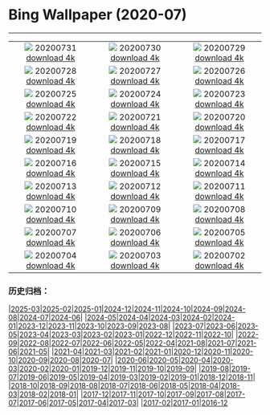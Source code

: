 # Bing Wallpaper (2020-07)
**************
| | | |
|:-:|:-:|:-:|
| ![](https://www.bing.com/th?id=OHR.LavaShip_ZH-CN3924445486_1920x1080.jpg) 20200731 [download 4k](https://www.bing.com/th?id=OHR.LavaShip_ZH-CN3924445486_UHD.jpg) | ![](https://www.bing.com/th?id=OHR.TahoeBeach_ZH-CN3786728560_1920x1080.jpg) 20200730 [download 4k](https://www.bing.com/th?id=OHR.TahoeBeach_ZH-CN3786728560_UHD.jpg) | ![](https://www.bing.com/th?id=OHR.HamerkopHunting_ZH-CN3632585255_1920x1080.jpg) 20200729 [download 4k](https://www.bing.com/th?id=OHR.HamerkopHunting_ZH-CN3632585255_UHD.jpg) |
| ![](https://www.bing.com/th?id=OHR.KallurLighthouse_ZH-CN3407251246_1920x1080.jpg) 20200728 [download 4k](https://www.bing.com/th?id=OHR.KallurLighthouse_ZH-CN3407251246_UHD.jpg) | ![](https://www.bing.com/th?id=OHR.HamelinPool_ZH-CN3309979763_1920x1080.jpg) 20200727 [download 4k](https://www.bing.com/th?id=OHR.HamelinPool_ZH-CN3309979763_UHD.jpg) | ![](https://www.bing.com/th?id=OHR.AerialTamul_ZH-CN3164679201_1920x1080.jpg) 20200726 [download 4k](https://www.bing.com/th?id=OHR.AerialTamul_ZH-CN3164679201_UHD.jpg) |
| ![](https://www.bing.com/th?id=OHR.WheatCastilla_ZH-CN2814576294_1920x1080.jpg) 20200725 [download 4k](https://www.bing.com/th?id=OHR.WheatCastilla_ZH-CN2814576294_UHD.jpg) | ![](https://www.bing.com/th?id=OHR.RedSailboat_ZH-CN2386102503_1920x1080.jpg) 20200724 [download 4k](https://www.bing.com/th?id=OHR.RedSailboat_ZH-CN2386102503_UHD.jpg) | ![](https://www.bing.com/th?id=OHR.KapamaCousins_ZH-CN2164304882_1920x1080.jpg) 20200723 [download 4k](https://www.bing.com/th?id=OHR.KapamaCousins_ZH-CN2164304882_UHD.jpg) |
| ![](https://www.bing.com/th?id=OHR.CausewayStones_ZH-CN2070328388_1920x1080.jpg) 20200722 [download 4k](https://www.bing.com/th?id=OHR.CausewayStones_ZH-CN2070328388_UHD.jpg) | ![](https://www.bing.com/th?id=OHR.RedBlueWildebeest_ZH-CN1024893552_1920x1080.jpg) 20200721 [download 4k](https://www.bing.com/th?id=OHR.RedBlueWildebeest_ZH-CN1024893552_UHD.jpg) | ![](https://www.bing.com/th?id=OHR.DinantBelgium_ZH-CN0913727176_1920x1080.jpg) 20200720 [download 4k](https://www.bing.com/th?id=OHR.DinantBelgium_ZH-CN0913727176_UHD.jpg) |
| ![](https://www.bing.com/th?id=OHR.EarthriseSequence_ZH-CN0750195611_1920x1080.jpg) 20200719 [download 4k](https://www.bing.com/th?id=OHR.EarthriseSequence_ZH-CN0750195611_UHD.jpg) | ![](https://www.bing.com/th?id=OHR.GrandCanalGondolas_ZH-CN0542933448_1920x1080.jpg) 20200718 [download 4k](https://www.bing.com/th?id=OHR.GrandCanalGondolas_ZH-CN0542933448_UHD.jpg) | ![](https://www.bing.com/th?id=OHR.NineSpotted_ZH-CN0422284522_1920x1080.jpg) 20200717 [download 4k](https://www.bing.com/th?id=OHR.NineSpotted_ZH-CN0422284522_UHD.jpg) |
| ![](https://www.bing.com/th?id=OHR.HappyBalloon_ZH-CN0324866466_1920x1080.jpg) 20200716 [download 4k](https://www.bing.com/th?id=OHR.HappyBalloon_ZH-CN0324866466_UHD.jpg) | ![](https://www.bing.com/th?id=OHR.FrederickSound_ZH-CN1838908749_1920x1080.jpg) 20200715 [download 4k](https://www.bing.com/th?id=OHR.FrederickSound_ZH-CN1838908749_UHD.jpg) | ![](https://www.bing.com/th?id=OHR.WinchesterCrypt_ZH-CN1683778044_1920x1080.jpg) 20200714 [download 4k](https://www.bing.com/th?id=OHR.WinchesterCrypt_ZH-CN1683778044_UHD.jpg) |
| ![](https://www.bing.com/th?id=OHR.PantheonParis_ZH-CN1546295756_1920x1080.jpg) 20200713 [download 4k](https://www.bing.com/th?id=OHR.PantheonParis_ZH-CN1546295756_UHD.jpg) | ![](https://www.bing.com/th?id=OHR.SunnyRainforest_ZH-CN1412617420_1920x1080.jpg) 20200712 [download 4k](https://www.bing.com/th?id=OHR.SunnyRainforest_ZH-CN1412617420_UHD.jpg) | ![](https://www.bing.com/th?id=OHR.WaterRipplesVideo_ZH-CN8790763092_1920x1080.jpg) 20200711 [download 4k](https://www.bing.com/th?id=OHR.WaterRipplesVideo_ZH-CN8790763092_UHD.jpg) |
| ![](https://www.bing.com/th?id=OHR.MangroveForest_ZH-CN1141787046_1920x1080.jpg) 20200710 [download 4k](https://www.bing.com/th?id=OHR.MangroveForest_ZH-CN1141787046_UHD.jpg) | ![](https://www.bing.com/th?id=OHR.BellTowerItaly_ZH-CN1011281003_1920x1080.jpg) 20200709 [download 4k](https://www.bing.com/th?id=OHR.BellTowerItaly_ZH-CN1011281003_UHD.jpg) | ![](https://www.bing.com/th?id=OHR.ColoradoColumbine_ZH-CN0901580141_1920x1080.jpg) 20200708 [download 4k](https://www.bing.com/th?id=OHR.ColoradoColumbine_ZH-CN0901580141_UHD.jpg) |
| ![](https://www.bing.com/th?id=OHR.NorfolkPups_ZH-CN0794024596_1920x1080.jpg) 20200707 [download 4k](https://www.bing.com/th?id=OHR.NorfolkPups_ZH-CN0794024596_UHD.jpg) | ![](https://www.bing.com/th?id=OHR.CalorisMDIS_ZH-CN8904275746_1920x1080.jpg) 20200706 [download 4k](https://www.bing.com/th?id=OHR.CalorisMDIS_ZH-CN8904275746_UHD.jpg) | ![](https://www.bing.com/th?id=OHR.Kamchatka_ZH-CN8647931935_1920x1080.jpg) 20200705 [download 4k](https://www.bing.com/th?id=OHR.Kamchatka_ZH-CN8647931935_UHD.jpg) |
| ![](https://www.bing.com/th?id=OHR.NantucketIsland_ZH-CN8295645754_1920x1080.jpg) 20200704 [download 4k](https://www.bing.com/th?id=OHR.NantucketIsland_ZH-CN8295645754_UHD.jpg) | ![](https://www.bing.com/th?id=OHR.OwlSunflowers_ZH-CN8154999485_1920x1080.jpg) 20200703 [download 4k](https://www.bing.com/th?id=OHR.OwlSunflowers_ZH-CN8154999485_UHD.jpg) | ![](https://www.bing.com/th?id=OHR.DogDays_ZH-CN8013834742_1920x1080.jpg) 20200702 [download 4k](https://www.bing.com/th?id=OHR.DogDays_ZH-CN8013834742_UHD.jpg) |

### 历史归档：

|[2025-03](/../2025-03/2025-03.md)|[2025-02](/../2025-02/2025-02.md)|[2025-01](/../2025-01/2025-01.md)|[2024-12](/../2024-12/2024-12.md)|[2024-11](/../2024-11/2024-11.md)|[2024-10](/../2024-10/2024-10.md)|[2024-09](/../2024-09/2024-09.md)|[2024-08](/../2024-08/2024-08.md)|[2024-07](/../2024-07/2024-07.md)|[2024-06](/../2024-06/2024-06.md)|
|[2024-05](/../2024-05/2024-05.md)|[2024-04](/../2024-04/2024-04.md)|[2024-03](/../2024-03/2024-03.md)|[2024-02](/../2024-02/2024-02.md)|[2024-01](/../2024-01/2024-01.md)|[2023-12](/../2023-12/2023-12.md)|[2023-11](/../2023-11/2023-11.md)|[2023-10](/../2023-10/2023-10.md)|[2023-09](/../2023-09/2023-09.md)|[2023-08](/../2023-08/2023-08.md)|
|[2023-07](/../2023-07/2023-07.md)|[2023-06](/../2023-06/2023-06.md)|[2023-05](/../2023-05/2023-05.md)|[2023-04](/../2023-04/2023-04.md)|[2023-03](/../2023-03/2023-03.md)|[2023-02](/../2023-02/2023-02.md)|[2023-01](/../2023-01/2023-01.md)|[2022-12](/../2022-12/2022-12.md)|[2022-11](/../2022-11/2022-11.md)|[2022-10](/../2022-10/2022-10.md)|
|[2022-09](/../2022-09/2022-09.md)|[2022-08](/../2022-08/2022-08.md)|[2022-07](/../2022-07/2022-07.md)|[2022-06](/../2022-06/2022-06.md)|[2022-05](/../2022-05/2022-05.md)|[2022-04](/../2022-04/2022-04.md)|[2021-08](/../2021-08/2021-08.md)|[2021-07](/../2021-07/2021-07.md)|[2021-06](/../2021-06/2021-06.md)|[2021-05](/../2021-05/2021-05.md)|
|[2021-04](/../2021-04/2021-04.md)|[2021-03](/../2021-03/2021-03.md)|[2021-02](/../2021-02/2021-02.md)|[2021-01](/../2021-01/2021-01.md)|[2020-12](/../2020-12/2020-12.md)|[2020-11](/../2020-11/2020-11.md)|[2020-10](/../2020-10/2020-10.md)|[2020-09](/../2020-09/2020-09.md)|[2020-08](/../2020-08/2020-08.md)|[2020-07](/2020-07.md)|
|[2020-06](/../2020-06/2020-06.md)|[2020-05](/../2020-05/2020-05.md)|[2020-04](/../2020-04/2020-04.md)|[2020-03](/../2020-03/2020-03.md)|[2020-02](/../2020-02/2020-02.md)|[2020-01](/../2020-01/2020-01.md)|[2019-12](/../2019-12/2019-12.md)|[2019-11](/../2019-11/2019-11.md)|[2019-10](/../2019-10/2019-10.md)|[2019-09](/../2019-09/2019-09.md)|
|[2019-08](/../2019-08/2019-08.md)|[2019-07](/../2019-07/2019-07.md)|[2019-06](/../2019-06/2019-06.md)|[2019-05](/../2019-05/2019-05.md)|[2019-04](/../2019-04/2019-04.md)|[2019-03](/../2019-03/2019-03.md)|[2019-02](/../2019-02/2019-02.md)|[2019-01](/../2019-01/2019-01.md)|[2018-12](/../2018-12/2018-12.md)|[2018-11](/../2018-11/2018-11.md)|
|[2018-10](/../2018-10/2018-10.md)|[2018-09](/../2018-09/2018-09.md)|[2018-08](/../2018-08/2018-08.md)|[2018-07](/../2018-07/2018-07.md)|[2018-06](/../2018-06/2018-06.md)|[2018-05](/../2018-05/2018-05.md)|[2018-04](/../2018-04/2018-04.md)|[2018-03](/../2018-03/2018-03.md)|[2018-02](/../2018-02/2018-02.md)|[2018-01](/../2018-01/2018-01.md)|
|[2017-12](/../2017-12/2017-12.md)|[2017-11](/../2017-11/2017-11.md)|[2017-10](/../2017-10/2017-10.md)|[2017-09](/../2017-09/2017-09.md)|[2017-08](/../2017-08/2017-08.md)|[2017-07](/../2017-07/2017-07.md)|[2017-06](/../2017-06/2017-06.md)|[2017-05](/../2017-05/2017-05.md)|[2017-04](/../2017-04/2017-04.md)|[2017-03](/../2017-03/2017-03.md)|
|[2017-02](/../2017-02/2017-02.md)|[2017-01](/../2017-01/2017-01.md)|[2016-12](/../2016-12/2016-12.md)